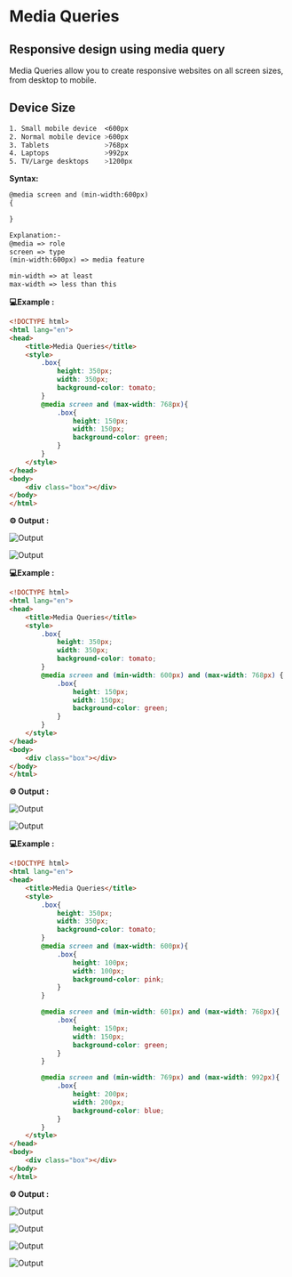 # Media Queries

## Responsive design using media query

Media Queries allow you to create responsive websites on all screen sizes, from desktop to mobile.

## Device Size

```css
1. Small mobile device  <600px
2. Normal mobile device >600px
3. Tablets              >768px
4. Laptops              >992px
5. TV/Large desktops    >1200px
```
**Syntax:**
```html
@media screen and (min-width:600px)
{

}

Explanation:-
@media => role
screen => type
(min-width:600px) => media feature

min-width => at least
max-width => less than this
```

**💻Example :**
```html
<!DOCTYPE html>
<html lang="en">
<head>
    <title>Media Queries</title>
    <style>
        .box{
            height: 350px;
            width: 350px;
            background-color: tomato;
        }
        @media screen and (max-width: 768px){
            .box{
                height: 150px;
                width: 150px;
                background-color: green;
            }
        }
    </style>
</head>
<body>
    <div class="box"></div>
</body>
</html>
```
**⚙️ Output :**

![Output](output.png)

![Output](output1.png)

**💻Example :**
```html
<!DOCTYPE html>
<html lang="en">
<head>
    <title>Media Queries</title>
    <style>
        .box{
            height: 350px;
            width: 350px;
            background-color: tomato;
        }
        @media screen and (min-width: 600px) and (max-width: 768px) {
            .box{
                height: 150px;
                width: 150px;
                background-color: green;
            }
        }
    </style>
</head>
<body>
    <div class="box"></div>
</body>
</html>
```
**⚙️ Output :**

![Output](output2.png)

![Output](output3.png)

**💻Example :**
```html
<!DOCTYPE html>
<html lang="en">
<head>
    <title>Media Queries</title>
    <style>
        .box{
            height: 350px;
            width: 350px;
            background-color: tomato;
        }
        @media screen and (max-width: 600px){
            .box{
                height: 100px;
                width: 100px;
                background-color: pink;
            }
        }

        @media screen and (min-width: 601px) and (max-width: 768px){
            .box{
                height: 150px;
                width: 150px;
                background-color: green;
            }
        }

        @media screen and (min-width: 769px) and (max-width: 992px){
            .box{
                height: 200px;
                width: 200px;
                background-color: blue;
            }
        }
    </style>
</head>
<body>
    <div class="box"></div>
</body>
</html>
```
**⚙️ Output :**

![Output](output4.png)

![Output](output5.png)

![Output](output6.png)

![Output](output7.png)
